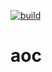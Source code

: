 [![build](https://github.com/chosegood/aoc/actions/workflows/gradle.yml/badge.svg&kill_cache=1)](https://github.com/chosegood/aoc/actions/workflows/gradle.yml)


# aoc
